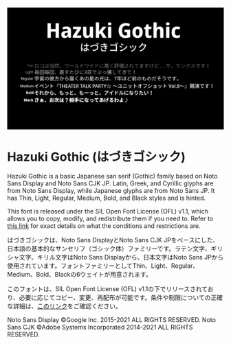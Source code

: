![Noto](hazukiGothic.png)
# Hazuki Gothic (はづきゴシック)
Hazuki Gothic is a basic Japanese san serif (Gothic) family based on Noto Sans Display and Noto Sans CJK JP. Latin, Greek, and Cyrillic glyphs are from Noto Sans Display, while Japanese glyphs are from Noto Sans JP. It has Thin, Light, Regular, Medium, Bold, and Black styles and is hinted.

This font is released under the SIL Open Font License (OFL) v1.1, which allows you to copy, modify, and redistribute them if you need to. Refer to [this link](http://scripts.sil.org/OFL) for exact details on what the conditions and restrictions are.

はづきゴシックは、Noto Sans DisplayとNoto Sans CJK JPをベースにした、日本語の基本的なサンセリフ（ゴシック体）ファミリーです。ラテン文字、ギリシャ文字、キリル文字はNoto Sans Displayから、日本文字はNoto Sans JPから使用されています。フォントファミリーとしてThin、Light、Regular、Medium、Bold、Blackの6ウェイトが用意されます。

このフォントは、SIL Open Font License (OFL) v1.1の下でリリースされており、必要に応じてコピー、変更、再配布が可能です。条件や制限についての正確な詳細は、[このリンク](http://scripts.sil.org/OFL)をご確認ください。

Noto Sans Display ©Google Inc. 2015-2021 ALL RIGHTS RESERVED.
Noto Sans CJK ©Adobe Systems Incorporated 2014-2021 ALL RIGHTS RESERVED.
